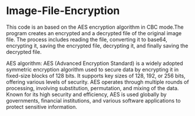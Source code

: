 # Image-File-Encryption

This code is an based on the AES encryption algorithm in CBC mode.The program creates an encrypted and a decrypted file of the original image file. The process includes reading the file, converting it to base64, encrypting it, saving the encrypted file, decrypting it, and finally saving the decrypted file.

AES algorithm:
AES (Advanced Encryption Standard) is a widely adopted symmetric encryption algorithm used to secure data by encrypting it in fixed-size blocks of 128 bits. It supports key sizes of 128, 192, or 256 bits, offering various levels of security. AES operates through multiple rounds of processing, involving substitution, permutation, and mixing of the data. Known for its high security and efficiency, AES is used globally by governments, financial institutions, and various software applications to protect sensitive information.

